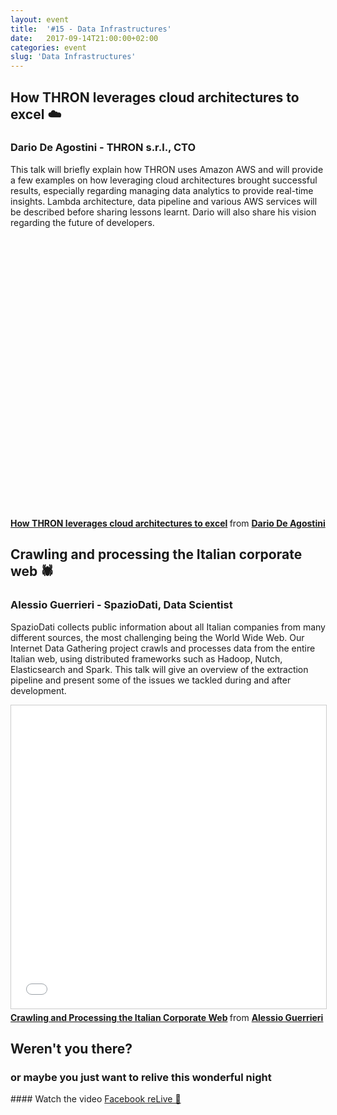 ```yaml
---
layout: event
title:  '#15 - Data Infrastructures'
date:   2017-09-14T21:00:00+02:00
categories: event
slug: 'Data Infrastructures'
---
```


## How THRON leverages cloud architectures to excel ☁️
### Dario De Agostini - THRON s.r.l., CTO

This talk will briefly explain how THRON uses Amazon AWS and will provide a few examples on how leveraging cloud architectures brought successful results, especially regarding managing data analytics to provide real-time insights. Lambda architecture, data pipeline and various AWS services will be described before sharing lessons learnt. Dario will also share his vision regarding the future of developers.

<div id="THRONembed" style="width: 768px; height: 450px; margin: 0 auto"></div>
<strong> <a href="https://hub-share.thron.com/content/?id=b7370a28-5e71-40ca-9952-80f7fc0c4110&pkey=wAU4NO" title="How THRON leverages cloud architectures to excel" target="_blank">How THRON leverages cloud architectures to excel</a> </strong> from <strong><a target="_blank" href="https://www.linkedin.com/in/dariodeagostini/">Dario De Agostini</a></strong>

## Crawling and processing the Italian corporate web 🕷
### Alessio Guerrieri - SpazioDati, Data Scientist

SpazioDati collects public information about all Italian companies from many different sources, the most challenging being the World Wide Web. Our Internet Data Gathering project crawls and processes data from the entire Italian web, using distributed frameworks such as Hadoop, Nutch, Elasticsearch and Spark. This talk will give an overview of the extraction pipeline and present some of the issues we tackled during and after development.

<iframe src="//www.slideshare.net/slideshow/embed_code/key/vLVWWRtL0caIwD" width="595" height="485" frameborder="0" marginwidth="0" marginheight="0" scrolling="no" style="border:1px solid #CCC; border-width:1px; margin-bottom:5px; max-width: 100%;" allowfullscreen> </iframe>
<strong> <a href="//www.slideshare.net/speckandtech/crawling-and-processing-the-italian-corporate-web" title="Crawling and Processing the Italian Corporate Web" target="_blank">Crawling and Processing the Italian Corporate Web</a> </strong> from <strong><a href="https://www.linkedin.com/in/alessio-guerrieri/" target="_blank">Alessio Guerrieri</a></strong>

## Weren't you there?
### or maybe you just want to relive this wonderful night
<section class="fb-links">
#### Watch the video
<a id="fb_photo_album" class="btn-facebook" target="_blank" href="//www.facebook.com/speckandtech/videos/747378808793410/">Facebook reLive 📼</a>


<!-- THRON embed code  -->
<script src="https://hub-cdn.thron.com/shared/ce/bootstrap/1/scripts/embeds-min.js"></script>
<script>
	var options = {
		clientId: "hub",
		xcontentId: "b7370a28-5e71-40ca-9952-80f7fc0c4110",
		sessId: "wAU4NO",
		autoplay: false,
		muted: false
	};
	var player = THRONContentExperience("THRONembed", options);
</script>
